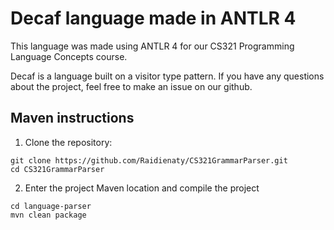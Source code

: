 # Decaf language made in ANTLR 4

This language was made using ANTLR 4 for our CS321 Programming Language Concepts course.

Decaf is a language built on a visitor type pattern. If you have any questions about the project, feel free to make an issue on our github.

## Maven instructions

1. Clone the repository:
```
git clone https://github.com/Raidienaty/CS321GrammarParser.git
cd CS321GrammarParser
```

2. Enter the project Maven location and compile the project
```
cd language-parser
mvn clean package
```